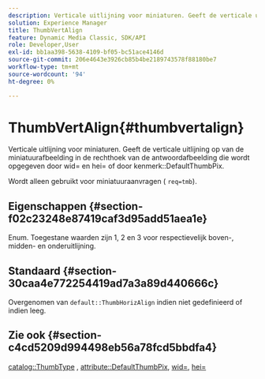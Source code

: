 ```yaml
---
description: Verticale uitlijning voor miniaturen. Geeft de verticale uitlijning op van de miniatuurafbeelding in de rechthoek van de antwoordafbeelding die wordt opgegeven door wid= en hei= of door kenmerk DefaultThumbPix.
solution: Experience Manager
title: ThumbVertAlign
feature: Dynamic Media Classic, SDK/API
role: Developer,User
exl-id: bb1aa398-5638-4109-bf05-bc51ace4146d
source-git-commit: 206e4643e3926cb85b4be2189743578f88180be7
workflow-type: tm+mt
source-wordcount: '94'
ht-degree: 0%

---
```


# ThumbVertAlign{#thumbvertalign}

Verticale uitlijning voor miniaturen. Geeft de verticale uitlijning op van de miniatuurafbeelding in de rechthoek van de antwoordafbeelding die wordt opgegeven door wid= en hei= of door kenmerk::DefaultThumbPix.

Wordt alleen gebruikt voor miniatuuraanvragen ( `req=tmb`).

## Eigenschappen {#section-f02c23248e87419caf3d95add51aea1e}

Enum. Toegestane waarden zijn 1, 2 en 3 voor respectievelijk boven-, midden- en onderuitlijning.

## Standaard {#section-30caa4e772254419ad7a3a89d440666c}

Overgenomen van `default::ThumbHorizAlign` indien niet gedefinieerd of indien leeg.

## Zie ook {#section-c4cd5209d994498eb56a78fcd5bbdfa4}

[catalog::ThumbType](/help/aem-is-ir-api/is-api/image-catalog/image-serving-api-ref/c-image-catalog-reference/c-image-svg-data-reference/c-image-data-reference/r-thumbtype-cat.md) ,  [attribute::DefaultThumbPix](../../../../../is-api/image-catalog/image-serving-api-ref/c-image-catalog-reference/c-attributes-reference/r-defaultthumbpix.md#reference-cf52bb74bed2466e8bc8adb0cacd6141),  [wid=](../../../../../is-api/http-ref/image-serving-api-ref/c-http-protocol-reference/c-command-reference/r-is-http-wid.md#reference-bfeadcb67bf4485f851eb21345527e47),  [hei=](../../../../../is-api/http-ref/image-serving-api-ref/c-http-protocol-reference/c-command-reference/r-is-http-hei.md#reference-6d6f556ccc0e4b98a815e8a5c1944a96)

